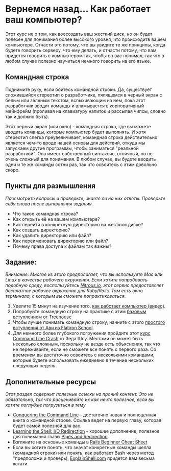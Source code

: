 # Вернемся назад... Как работает ваш компьютер?
<!-- *Estimated Time: 3-6 hrs* -->

Этот курс не о том, как воссоздать ваш жесткий диск, но он будет полезен для понимания более высокого уровня, что происходитв вашем компьютере. Отчасти это потому, что вы увидите те же принципы, когда будете говорить серверу, что ему делать, и отчасти потому, что вам придется говорить с компьютером так, чтобы он вас понимал, так что в любом случае полезно научиться немного говорить на его языке.

## Командная строка

Поднимите руку, если боитесь командной строки. Да, существует сложившийся стереотип о разработчике, пялящемся в черный экран с белым или зеленым текстом, вспыхивающим на нем, пока этот разработчик вводит команды и вламывается в корпоративный мейнфрейм (проливая на клавиатуру напиток и рассыпая чипсы, словно так и должно быть).

Этот черный экран (или окно) - командная строка, где вы можете вводить команды, которые компьютер будет выполнять. И хотя стереотип слегка преувеличивает, командная строка действительно является чем-то вроде нашей основы для действий, откуда мы запускаем другие программы, чтобы заниматься "реальной разработкой". Она имеет собственный синтаксис, отличный, но не очень сложный для понимания. В любом случае, вы будете вводить одни и те же команды сотни раз, так что освоитесь с этим довольно скоро.

## Пункты для размышления

*Просмотрите вопросы и проверьте, знаете ли на них ответы. Проверьте себя снова после выполнения задания.*


* Что такое командная строка?
* Как открыть её на вашем компьютере?
* Как перейти в конкретную директорию на жестком диске?
* Как создать директорию?
* Как удалить директорию или файл?
* Как переименовать директорию или файл?
* Почему права доступа к файлам так важны?

## Задание:

*Внимание: Многое из этого предполагает, что вы используете Mac или Linux в качестве рабочего окружения. Если хотите попробовать подобную среду, воспользуйтесь [Nitrous.io](https://lite.nitrous.io/join/lqMOGUUSEpA?utm_source=nitrous.io&utm_medium=copypaste&utm_campaign=referral), этот сервис предоставляет бесплатное рабочее окружение для Ruby/Rails. Там есть окно терминала, с которым вы сможете попрактиковаться.*

1. Уделите 15 минут на изучение того, [как работает компьютер (видео)](http://www.youtube.com/watch?v=WIDzNyfVVg0).
2. Попробуйте командную строку на практике с этим [базовым вступлением от Treehouse](http://blog.teamtreehouse.com/command-line-basics)
1. Чтобы лучше понимать командную строку, начните с этого [простого вступления от Ави из Flatiron School](https://gist.github.com/aviflombaum/9d6f7448119bae3a24ee).
2. Для немного более глубокого погружения пройдите этот [курс Command Line Crash](http://cli.learncodethehardway.org/book/) от Зеда Шоу. Местами он может быть несколько сложным, поскольку не везде есть объяснения, так что не переживайте, если не сможете все понять с первого раза. Со временем вы достаточно освоитесь с несколькими командами, которые будете использовать ежедневно в течение нескольких следующих недель.


## Дополнительные ресурсы

*Этот раздел содержит полезные ссылки на прочий контент. Это не обязательно, так что расценивайте их как нечто полезное, если вы хотите поглубже погрузиться в тему*

* [Conquering the Command Line](http://conqueringthecommandline.com/book/basics) - достаточно новая и полноценная книга о командной строке. Ссылка ведет на первую главу, которая будет самой полезной для вас.
* [Learning the Shell: I/O Redirection](http://linuxcommand.org/lc3_lts0070.php) - хорошее дополнение, полезное для понимания главы [Pipes and Redirection](http://cli.learncodethehardway.org/book/ex15.html).
* Взгляните на основные команды в [Rails Beginner Cheat Sheet](http://pragtob.github.io/rails-beginner-cheatsheet/index.html)
* Если вы хотите понять, что значат конкретные команды шелла (командной строки) или понять, как работает Bash через метод "предположи и проверь), [ExplainShell.com](http://explainshell.com/) придется вам весьма кстати.
